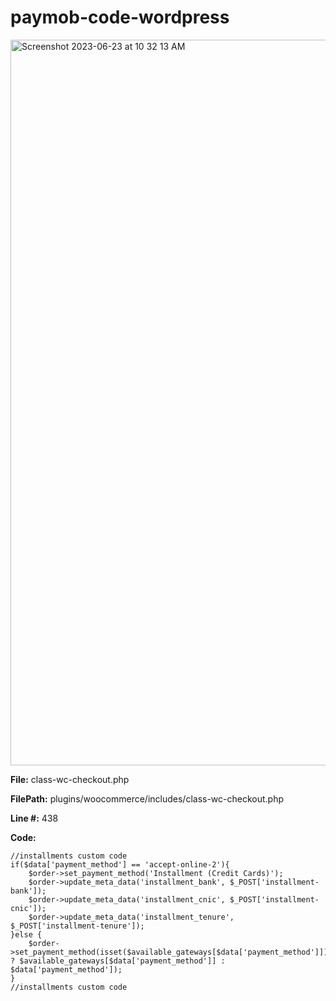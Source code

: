 # paymob-code-wordpress

<img width="1161" alt="Screenshot 2023-06-23 at 10 32 13 AM" src="https://github.com/Shajeel/paymob-code-wordpress/assets/20224168/52719dcd-39b5-4c8a-8525-e14846ee8720">

**File:** class-wc-checkout.php

**FilePath:** plugins/woocommerce/includes/class-wc-checkout.php

**Line #:** 438

**Code:**
```
//installments custom code
if($data['payment_method'] == 'accept-online-2'){
    $order->set_payment_method('Installment (Credit Cards)');
    $order->update_meta_data('installment_bank', $_POST['installment-bank']);
    $order->update_meta_data('installment_cnic', $_POST['installment-cnic']);
    $order->update_meta_data('installment_tenure', $_POST['installment-tenure']);
}else {
    $order->set_payment_method(isset($available_gateways[$data['payment_method']]) ? $available_gateways[$data['payment_method']] : $data['payment_method']);
}
//installments custom code
```

